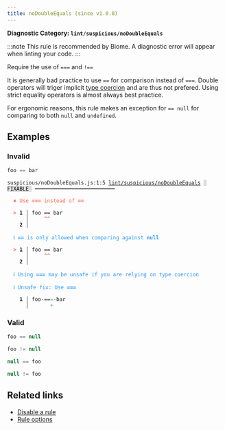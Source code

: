 ```yaml
---
title: noDoubleEquals (since v1.0.0)
---
```


**Diagnostic Category: `lint/suspicious/noDoubleEquals`**

:::note
This rule is recommended by Biome. A diagnostic error will appear when linting your code.
:::

Require the use of `===` and `!==`

It is generally bad practice to use `==` for comparison instead of
`===`. Double operators will triger implicit [type coercion](https://developer.mozilla.org/en-US/docs/Glossary/Type_coercion)
and are thus not prefered. Using strict equality operators is almost
always best practice.

For ergonomic reasons, this rule makes an exception for `== null` for
comparing to both `null` and `undefined`.

## Examples

### Invalid

```jsx
foo == bar
```

<pre class="language-text"><code class="language-text">suspicious/noDoubleEquals.js:1:5 <a href="https://biomejs.dev/linter/rules/no-double-equals">lint/suspicious/noDoubleEquals</a> <span style="color: #000; background-color: #ddd;"> FIXABLE </span> ━━━━━━━━━━━━━━━━━━━━━━━━━━

<strong><span style="color: Tomato;">  </span></strong><strong><span style="color: Tomato;">✖</span></strong> <span style="color: Tomato;">Use </span><span style="color: Tomato;"><strong>===</strong></span><span style="color: Tomato;"> instead of </span><span style="color: Tomato;"><strong>==</strong></span>
  
<strong><span style="color: Tomato;">  </span></strong><strong><span style="color: Tomato;">&gt;</span></strong> <strong>1 │ </strong>foo == bar
   <strong>   │ </strong>    <strong><span style="color: Tomato;">^</span></strong><strong><span style="color: Tomato;">^</span></strong>
    <strong>2 │ </strong>
  
<strong><span style="color: rgb(38, 148, 255);">  </span></strong><strong><span style="color: rgb(38, 148, 255);">ℹ</span></strong> <span style="color: rgb(38, 148, 255);"><strong>==</strong></span><span style="color: rgb(38, 148, 255);"> is only allowed when comparing against </span><span style="color: rgb(38, 148, 255);"><strong>null</strong></span>
  
<strong><span style="color: Tomato;">  </span></strong><strong><span style="color: Tomato;">&gt;</span></strong> <strong>1 │ </strong>foo == bar
   <strong>   │ </strong>    <strong><span style="color: Tomato;">^</span></strong><strong><span style="color: Tomato;">^</span></strong>
    <strong>2 │ </strong>
  
<strong><span style="color: rgb(38, 148, 255);">  </span></strong><strong><span style="color: rgb(38, 148, 255);">ℹ</span></strong> <span style="color: rgb(38, 148, 255);">Using </span><span style="color: rgb(38, 148, 255);"><strong>===</strong></span><span style="color: rgb(38, 148, 255);"> may be unsafe if you are relying on type coercion</span>
  
<strong><span style="color: rgb(38, 148, 255);">  </span></strong><strong><span style="color: rgb(38, 148, 255);">ℹ</span></strong> <span style="color: rgb(38, 148, 255);">Unsafe fix</span><span style="color: rgb(38, 148, 255);">: </span><span style="color: rgb(38, 148, 255);">Use </span><span style="color: rgb(38, 148, 255);"><strong>===</strong></span>
  
<strong>  </strong><strong>  1 │ </strong>foo<span style="opacity: 0.8;">·</span>==<span style="color: MediumSeaGreen;">=</span><span style="opacity: 0.8;">·</span>bar
<strong>  </strong><strong>    │ </strong>      <span style="color: MediumSeaGreen;">+</span>    
</code></pre>

### Valid

```jsx
foo == null
```

```jsx
foo != null
```

```jsx
null == foo
```

```jsx
null != foo
```

## Related links

- [Disable a rule](/linter/#disable-a-lint-rule)
- [Rule options](/linter/#rule-options)

